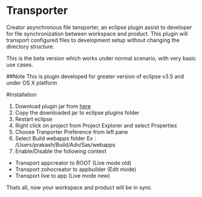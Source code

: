 # Transporter
Creator asynchronous file tansporter, an eclipse plugin assist to developer for file synchronization between workspace and product. This plugin will transport configured files to development setup without changing the directory structure.
  
This is the beta version which works under normal scenario, with very basic use cases. 

##Note
This is plugin developed for greater version of eclipse v3.5 and under OS X platform

#Installation

1. Download plugin jar from [here](https://github.com/prakash-r/transporter/raw/master/build/Transporter_1.0.0.201508271746.jar)
2. Copy the downloaded jar to eclipse plugins folder
3. Restart eclipse
4. Right click on project from Project Explorer and select Properties
5. Choose Tranporter Preference from left pane
6. Select Build webapps folder Ex : /Users/prakash/Build/Adv/Sas/webapps
7. Enable/Disable the following context
  - Transport appcreator to ROOT (Live mode old)
  - Transport zohocreator to appbuilder (Edit mode)
  - Transport live to app (Live mode new) 

Thats all, now your workspace and product will be in sync
